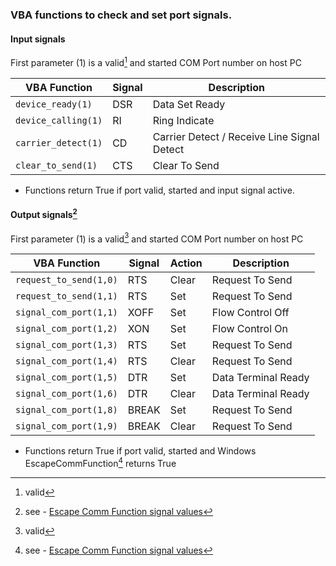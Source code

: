 ### VBA functions to check and set port signals.

#### Input signals


First parameter (1) is a valid[^1] and started COM Port number on host PC

| VBA Function                  | Signal | Description                                  |
| ------------------------------|------- | ---------------------------------------------|
| `device_ready(1)`             | DSR    | Data Set Ready                               |
| `device_calling(1)`           | RI     | Ring Indicate                                |
| `carrier_detect(1)`           | CD     | Carrier Detect / Receive Line Signal Detect  |
| `clear_to_send(1)`            | CTS    | Clear To Send                                |  
 
 * Functions return True if port valid, started and input signal active.

#### Output signals[^2]

First parameter (1) is a valid[^1] and started COM Port number on host PC

| VBA Function                  | Signal | Action | Description                          |
| ------------------------------|------- | -------|--------------------------------------|
| `request_to_send(1,0)`        | RTS    |  Clear | Request To Send                      |
| `request_to_send(1,1)`        | RTS    |  Set   | Request To Send                      |
| `signal_com_port(1,1)`        | XOFF   |  Set   | Flow Control Off                     |
| `signal_com_port(1,2)`        | XON    |  Set   | Flow Control On                      |
| `signal_com_port(1,3)`        | RTS    |  Set   | Request To Send                      |
| `signal_com_port(1,4)`        | RTS    |  Clear | Request To Send                      |
| `signal_com_port(1,5)`        | DTR    |  Set   | Data Terminal Ready                  |
| `signal_com_port(1,6)`        | DTR    |  Clear | Data Terminal Ready                  |
| `signal_com_port(1,8)`        | BREAK  |  Set   | Request To Send                      |
| `signal_com_port(1,9)`        | BREAK  |  Clear | Request To Send                      |

 * Functions return True if port valid, started and Windows EscapeCommFunction[^2] returns True 

[^1]: valid
[^2]: see - [Escape Comm Function signal values](https://docs.microsoft.com/en-us/windows/win32/api/winbase/nf-winbase-escapecommfunction)
